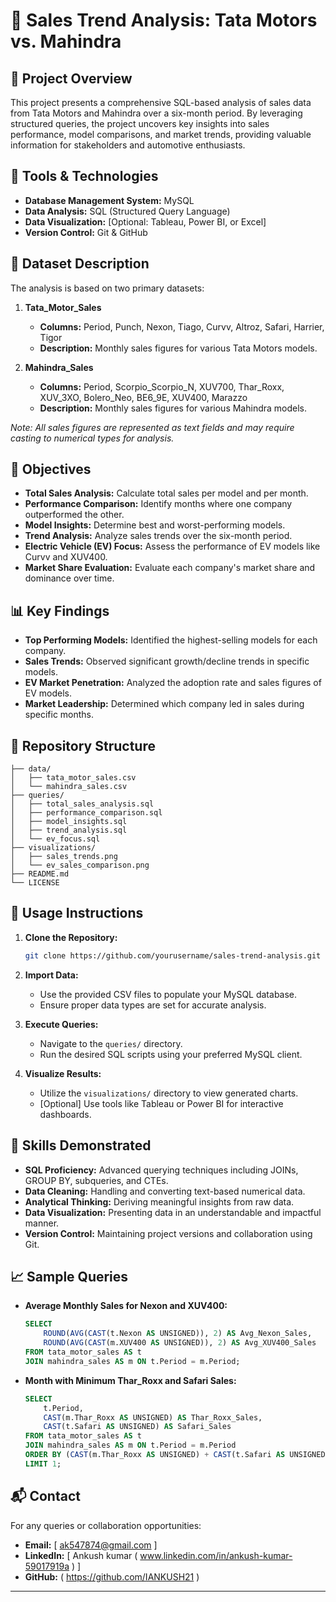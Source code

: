
# 🚗 Sales Trend Analysis: Tata Motors vs. Mahindra

## 📌 Project Overview

This project presents a comprehensive SQL-based analysis of sales data from Tata Motors and Mahindra over a six-month period. By leveraging structured queries, the project uncovers key insights into sales performance, model comparisons, and market trends, providing valuable information for stakeholders and automotive enthusiasts.

## 🧰 Tools & Technologies

- **Database Management System:** MySQL
- **Data Analysis:** SQL (Structured Query Language)
- **Data Visualization:** [Optional: Tableau, Power BI, or Excel]
- **Version Control:** Git & GitHub

## 📂 Dataset Description

The analysis is based on two primary datasets:

1. **Tata_Motor_Sales**
   - **Columns:** Period, Punch, Nexon, Tiago, Curvv, Altroz, Safari, Harrier, Tigor
   - **Description:** Monthly sales figures for various Tata Motors models.

2. **Mahindra_Sales**
   - **Columns:** Period, Scorpio_Scorpio_N, XUV700, Thar_Roxx, XUV_3XO, Bolero_Neo, BE6_9E, XUV400, Marazzo
   - **Description:** Monthly sales figures for various Mahindra models.

*Note: All sales figures are represented as text fields and may require casting to numerical types for analysis.*

## 🎯 Objectives

- **Total Sales Analysis:** Calculate total sales per model and per month.
- **Performance Comparison:** Identify months where one company outperformed the other.
- **Model Insights:** Determine best and worst-performing models.
- **Trend Analysis:** Analyze sales trends over the six-month period.
- **Electric Vehicle (EV) Focus:** Assess the performance of EV models like Curvv and XUV400.
- **Market Share Evaluation:** Evaluate each company's market share and dominance over time.

## 📊 Key Findings

- **Top Performing Models:** Identified the highest-selling models for each company.
- **Sales Trends:** Observed significant growth/decline trends in specific models.
- **EV Market Penetration:** Analyzed the adoption rate and sales figures of EV models.
- **Market Leadership:** Determined which company led in sales during specific months.

## 📁 Repository Structure

```
├── data/
│   ├── tata_motor_sales.csv
│   └── mahindra_sales.csv
├── queries/
│   ├── total_sales_analysis.sql
│   ├── performance_comparison.sql
│   ├── model_insights.sql
│   ├── trend_analysis.sql
│   └── ev_focus.sql
├── visualizations/
│   ├── sales_trends.png
│   └── ev_sales_comparison.png
├── README.md
└── LICENSE
```

## 📝 Usage Instructions

1. **Clone the Repository:**
   ```bash
   git clone https://github.com/yourusername/sales-trend-analysis.git
   ```

2. **Import Data:**
   - Use the provided CSV files to populate your MySQL database.
   - Ensure proper data types are set for accurate analysis.

3. **Execute Queries:**
   - Navigate to the `queries/` directory.
   - Run the desired SQL scripts using your preferred MySQL client.

4. **Visualize Results:**
   - Utilize the `visualizations/` directory to view generated charts.
   - [Optional] Use tools like Tableau or Power BI for interactive dashboards.

## 🧠 Skills Demonstrated

- **SQL Proficiency:** Advanced querying techniques including JOINs, GROUP BY, subqueries, and CTEs.
- **Data Cleaning:** Handling and converting text-based numerical data.
- **Analytical Thinking:** Deriving meaningful insights from raw data.
- **Data Visualization:** Presenting data in an understandable and impactful manner.
- **Version Control:** Maintaining project versions and collaboration using Git.

## 📈 Sample Queries

- **Average Monthly Sales for Nexon and XUV400:**
  ```sql
  SELECT 
      ROUND(AVG(CAST(t.Nexon AS UNSIGNED)), 2) AS Avg_Nexon_Sales,
      ROUND(AVG(CAST(m.XUV400 AS UNSIGNED)), 2) AS Avg_XUV400_Sales
  FROM tata_motor_sales AS t
  JOIN mahindra_sales AS m ON t.Period = m.Period;
  ```

- **Month with Minimum Thar_Roxx and Safari Sales:**
  ```sql
  SELECT 
      t.Period,
      CAST(m.Thar_Roxx AS UNSIGNED) AS Thar_Roxx_Sales,
      CAST(t.Safari AS UNSIGNED) AS Safari_Sales
  FROM tata_motor_sales AS t
  JOIN mahindra_sales AS m ON t.Period = m.Period
  ORDER BY (CAST(m.Thar_Roxx AS UNSIGNED) + CAST(t.Safari AS UNSIGNED)) ASC
  LIMIT 1;
  ```

## 📬 Contact

For any queries or collaboration opportunities:

- **Email:** [ ak547874@gmail.com ]
- **LinkedIn:** [ Ankush kumar ( www.linkedin.com/in/ankush-kumar-59017919a ) ]
- **GitHub:** ( https://github.com/IANKUSH21 )

---

